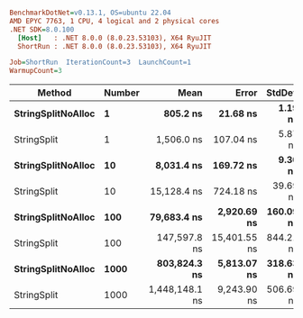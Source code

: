 ``` ini

BenchmarkDotNet=v0.13.1, OS=ubuntu 22.04
AMD EPYC 7763, 1 CPU, 4 logical and 2 physical cores
.NET SDK=8.0.100
  [Host]   : .NET 8.0.0 (8.0.23.53103), X64 RyuJIT
  ShortRun : .NET 8.0.0 (8.0.23.53103), X64 RyuJIT

Job=ShortRun  IterationCount=3  LaunchCount=1  
WarmupCount=3  

```
|             Method | Number |           Mean |        Error |    StdDev |            Min |            Max |   Gen 0 |   Allocated |
|------------------- |------- |---------------:|-------------:|----------:|---------------:|---------------:|--------:|------------:|
| **StringSplitNoAlloc** |      **1** |       **805.2 ns** |     **21.68 ns** |   **1.19 ns** |       **803.9 ns** |       **806.3 ns** |       **-** |           **-** |
|        StringSplit |      1 |     1,506.0 ns |    107.04 ns |   5.87 ns |     1,500.8 ns |     1,512.3 ns |  0.0381 |     3,208 B |
| **StringSplitNoAlloc** |     **10** |     **8,031.4 ns** |    **169.72 ns** |   **9.30 ns** |     **8,021.7 ns** |     **8,040.2 ns** |       **-** |           **-** |
|        StringSplit |     10 |    15,128.4 ns |    724.18 ns |  39.69 ns |    15,104.1 ns |    15,174.2 ns |  0.3815 |    32,080 B |
| **StringSplitNoAlloc** |    **100** |    **79,683.4 ns** |  **2,920.69 ns** | **160.09 ns** |    **79,498.9 ns** |    **79,785.3 ns** |       **-** |           **-** |
|        StringSplit |    100 |   147,597.8 ns | 15,401.55 ns | 844.21 ns |   146,763.6 ns |   148,451.7 ns |  3.6621 |   320,800 B |
| **StringSplitNoAlloc** |   **1000** |   **803,824.3 ns** |  **5,813.07 ns** | **318.63 ns** |   **803,475.3 ns** |   **804,099.6 ns** |       **-** |           **-** |
|        StringSplit |   1000 | 1,448,148.1 ns |  9,243.90 ns | 506.69 ns | 1,447,838.8 ns | 1,448,732.9 ns | 37.1094 | 3,208,001 B |

